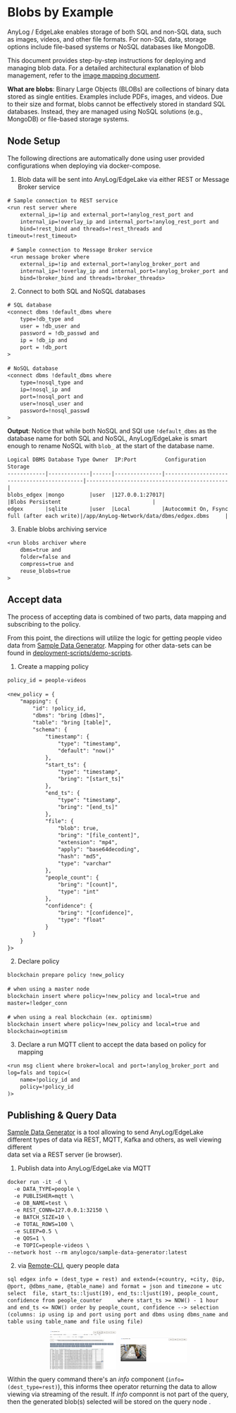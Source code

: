 # Blobs by Example 

AnyLog / EdgeLake enables storage of both SQL and non-SQL data, such as images, videos, and other file formats. For 
non-SQL data, storage options include file-based systems or NoSQL databases like MongoDB.

This document provides step-by-step instructions for deploying and managing blob data. For a detailed architectural 
explanation of blob management, refer to the [image mapping document](../image%20mapping.md).

**What are blobs**: Binary Large Objects (BLOBs) are collections of binary data stored as single entities. Examples 
include PDFs, images, and videos. Due to their size and format, blobs cannot be effectively stored in standard SQL 
databases. Instead, they are managed using NoSQL solutions (e.g., MongoDB) or file-based storage systems.

## Node Setup 
The following directions are automatically done using user provided configurations when deploying via docker-compose. 

1. Blob data will be sent into AnyLog/EdgeLake via either REST or Message Broker service 
```anylog
# Sample connection to REST service
<run rest server where
    external_ip=!ip and external_port=!anylog_rest_port and
    internal_ip=!overlay_ip and internal_port=!anylog_rest_port and
    bind=!rest_bind and threads=!rest_threads and timeout=!rest_timeout>

 # Sample connection to Message Broker service
 <run message broker where
    external_ip=!ip and external_port=!anylog_broker_port and
    internal_ip=!!overlay_ip and internal_port=!anylog_broker_port and
    bind=!broker_bind and threads=!broker_threads>
```

2. Connect to both SQL and NoSQL databases 
```anylog
# SQL database 
<connect dbms !default_dbms where
    type=!db_type and
    user = !db_user and
    password = !db_passwd and
    ip = !db_ip and
    port = !db_port
>

# NoSQL database 
<connect dbms !default_dbms where
    type=!nosql_type and
    ip=!nosql_ip and
    port=!nosql_port and
    user=!nosql_user and
    password=!nosql_passwd
>
```

**Output**: Notice that while both NoSQL and SQl use `!default_dbms` as the database name for both SQL and NoSQL, 
AnyLog/EdgeLake is smart enough to rename NoSQL with `blob_` at the start of the database name.   
```shell
Logical DBMS Database Type Owner  IP:Port         Configuration                                Storage                                       
------------|-------------|------|---------------|--------------------------------------------|---------------------------------------------|
blobs_edgex |mongo        |user  |127.0.0.1:27017|                                            |Blobs Persistent                             |
edgex       |sqlite       |user  |Local          |Autocommit On, Fsync full (after each write)|/app/AnyLog-Network/data/dbms/edgex.dbms     |
```

3. Enable blobs archiving service
```anylog 
<run blobs archiver where
    dbms=true and
    folder=false and
    compress=true and
    reuse_blobs=true
>
```

## Accept data 
The process of accepting data is combined of two parts, data mapping and subscribing to the policy. 

From this point, the directions will utilize the logic for getting people video data from 
<a href="https://github.com/AnyLog-co/Sample-Data-Generator" target="_blank">Sample Data Generator</a>. 
Mapping for other data-sets can be found in 
<a href="https://github.com/AnyLog-co/deployment-scripts/tree/main/demo-scripts" target="_blank">deployment-scripts/demo-scripts</a>. 

1. Create a mapping policy 
```anylog
policy_id = people-videos

<new_policy = {
    "mapping": {
        "id": !policy_id,
        "dbms": "bring [dbms]",
        "table": "bring [table]",
        "schema": {
            "timestamp": {
                "type": "timestamp",
                "default": "now()"
            },
            "start_ts": {
                "type": "timestamp",
                "bring": "[start_ts]"
            },
            "end_ts": {
                "type": "timestamp",
                "bring": "[end_ts]"
            },
            "file": {
                "blob": true,
                "bring": "[file_content]",
                "extension": "mp4",
                "apply": "base64decoding",
                "hash": "md5",
                "type": "varchar"
            },
            "people_count": {
                "bring": "[count]",
                "type": "int"
            },
            "confidence": {
                "bring": "[confidence]",
                "type": "float"
            }
        }
    }
}>
```

2. Declare policy 
```anylog
blockchain prepare policy !new_policy

# when using a master node  
blockchain insert where policy=!new_policy and local=true and master=!ledger_conn

# when using a real blockchain (ex. optimismm) 
blockchain insert where policy=!new_policy and local=true and blockchain=optimism 
 ```

3. Declare a run MQTT client to accept the data based on policy for mapping  
```anylog
<run msg client where broker=local and port=!anylog_broker_port and log=fals and topic=(
    name=!policy_id and 
    policy=!policy_id
)>  
```

## Publishing & Query Data
<a href="https://github.com/AnyLog-co/Sample-Data-Generator" target="_blank">Sample Data Generator</a> is a tool 
allowing to send AnyLog/EdgeLake different types of data via REST, MQTT, Kafka and others, as well viewing different  
data set via a REST server (ie browser). 

1. Publish data into AnyLog/EdgeLake via MQTT
```shell
docker run -it -d \
  -e DATA_TYPE=people \
  -e PUBLISHER=mqtt \
  -e DB_NAME=test \
  -e REST_CONN=127.0.0.1:32150 \
  -e BATCH_SIZE=10 \
  -e TOTAL_ROWS=100 \
  -e SLEEP=0.5 \
  -e QOS=1 \
  -e TOPIC=people-videos \
--network host --rm anylogco/sample-data-generator:latest
```

2. via [Remote-CLI](../northbound%20connectors/remote_cli.md), query people data
```anylog 
sql edgex info = (dest_type = rest) and extend=(+country, +city, @ip, @port, @dbms_name, @table_name) and format = json and timezone = utc  select  file, start_ts::ljust(19), end_ts::ljust(19), people_count, confidence from people_counter     where start_ts >= NOW() - 1 hour and end_ts <= NOW() order by people_count, confidence --> selection (columns: ip using ip and port using port and dbms using dbms_name and table using table_name and file using file)
```
<div style="display: flex; align-items: center; justify-content: center;">
  <img src="../imgs/blobs_img1.png" width="30%" height="50%" style="margin-right: 10px;" />
  <img src="../imgs/blobs_img2.png" width="30%" height="50%" />
</div>

Within the query command there's an _info_ component (`info=(dest_type=rest)`), this informs thee operator returning the 
data to allow viewing via streaming of the result. If _info_ componnt is not part of the query, then the generated 
blob(s) selected will be stored on the query node . 

